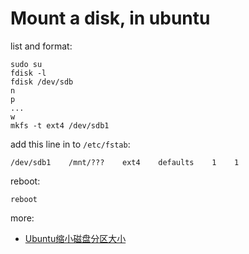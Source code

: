 # Mount a disk, in ubuntu

list and format:
```
sudo su
fdisk -l
fdisk /dev/sdb
n
p
...
w
mkfs -t ext4 /dev/sdb1
```

add this line in to `/etc/fstab`:
```
/dev/sdb1    /mnt/???    ext4    defaults    1    1
```

reboot:
```
reboot
```

more:

- [Ubuntu缩小磁盘分区大小](https://blog.csdn.net/u012291393/article/details/78636456?utm_source=blogxgwz2)

